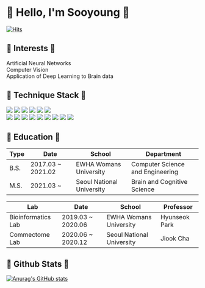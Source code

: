 
<!--
**Sooyyoungg/Sooyyoungg** is a ✨ _special_ ✨ repository because its `README.md` (this file) appears on your GitHub profile.

Here are some ideas to get you started:

- 🔭 I’m currently working on ...
- 🌱 I’m currently learning ...
- 👯 I’m looking to collaborate on ...
- 🤔 I’m looking for help with ...
- 💬 Ask me about ...
- 📫 How to reach me: ...
- 😄 Pronouns: ...
- ⚡ Fun fact: ...
-->
  
# 🍑 Hello, I'm Sooyoung 🍑
[![Hits](https://hits.seeyoufarm.com/api/count/incr/badge.svg?url=https%3A%2F%2Fgithub.com%2FSooyyoungg&count_bg=%23FFC3CF&title_bg=%23FF4159&icon=nim.svg&icon_color=%23E7E7E7&title=hits&edge_flat=false)](https://hits.seeyoufarm.com)

  
## 🌸 Interests 🌸
Artificial Neural Networks    
Computer Vision    
Application of Deep Learning to Brain data

## 🔨 Technique Stack 🔨
<code><img src="https://img.shields.io/badge/Python-3776AB?style=flat&logo=Python&logoColor=white"></code>
<code><img src="https://img.shields.io/badge/Jupyter-F37626?style=flat&logo=Jupyter&logoColor=white"></code>
<code><img src="https://img.shields.io/badge/Shell-FFD500?style=flat&logo=Shell&logoColor=white"></code>
<code><img src="https://img.shields.io/badge/Linux-FCC624?style=flat&logo=Linux&logoColor=white"></code>
<code><img src="https://img.shields.io/badge/Docker-2496ED?style=flat&logo=Docker&logoColor=white"></code>
<code><img src="https://img.shields.io/badge/GitHub-181717?style=flat&logo=GitHub&logoColor=white"></code>     
<code><img src="https://img.shields.io/badge/C-A8B9CC?style=flat&logo=C&logoColor=white"></code>
<code><img src="https://img.shields.io/badge/MySQL-4479A1?style=flat&logo=MySQL&logoColor=white"></code>
<code><img src="https://img.shields.io/badge/JAVA-007396?style=flat&logo=Java&logoColor=white"></code>
<code><img src="https://img.shields.io/badge/Android Studio-3DDC84?style=flat&logo=Android Studio&logoColor=white"></code>
<code><img src="https://img.shields.io/badge/Raspberry Pi-A22846?style=flat&logo=Raspberry Pi&logoColor=white"></code>
<code><img src="https://img.shields.io/badge/Firebase-FFCA28?style=flat&logo=Firebase&logoColor=white"></code>
<code><img src="https://img.shields.io/badge/PHP-777BB4?style=flat&logo=PHP&logoColor=white"></code>
<code><img src="https://img.shields.io/badge/Eclipse IDE-2C2255?style=flat&logo=Eclipse IDE&logoColor=white"></code>
<code><img src="https://img.shields.io/badge/Git-F05032?style=flat&logo=Git&logoColor=white"></code>

## 🎈 Education 🎈
Type  | Date  | School | Department
------|------ | -------|-----
B.S.  | 2017.03 ~ 2021.02 | EWHA Womans University | Computer Science and Engineering
M.S.  | 2021.03 ~ | Seoul National University | Brain and Cognitive Science

Lab  | Date  | School | Professor
------|------ | -------|-----
Bioinformatics Lab   | 2019.03 ~ 2020.06 | EWHA Womans University | Hyunseok Park
Commectome Lab  | 2020.06 ~ 2020.12 | Seoul National University | Jiook Cha

## 🍒 Github Stats 🍒
[![Anurag's GitHub stats](https://github-readme-stats.vercel.app/api?username=Sooyyoungg&title_color=FFF&text_color=ffc0cb&bg_color=DEG,F36,F99)](https://github.com/anuraghazra/github-readme-stats)

